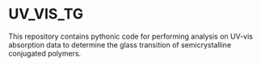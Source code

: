 # UV_VIS_TG


This repository contains pythonic code for performing analysis on UV-vis absorption data to determine the glass transition of semicrystalline conjugated polymers.
